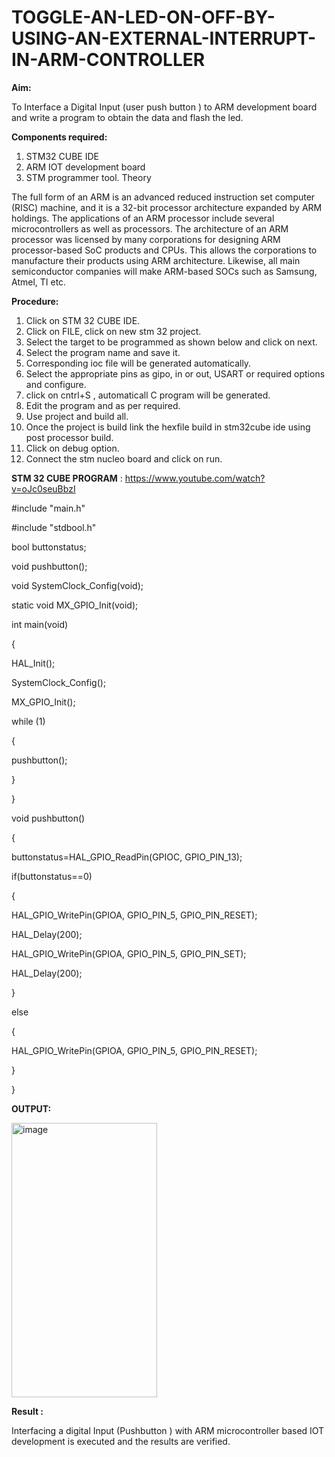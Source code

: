 # TOGGLE-AN-LED-ON-OFF-BY-USING-AN-EXTERNAL-INTERRUPT-IN-ARM-CONTROLLER

**Aim:**

To Interface a Digital Input (user push button ) to ARM development board and write a program to obtain the data and flash the led.

**Components required:** 

1.	STM32 CUBE IDE
2.	ARM IOT development board
3.	STM programmer tool. Theory

The full form of an ARM is an advanced reduced instruction set computer (RISC) machine, and it is a 32-bit processor architecture expanded by ARM holdings. The applications of an ARM processor include several microcontrollers as well as processors. The architecture of an ARM processor was licensed by many corporations for designing ARM processor-based SoC products and CPUs. This allows the corporations to manufacture their products using ARM architecture. Likewise, all main semiconductor companies will make ARM-based SOCs such as Samsung, Atmel, TI etc.

**Procedure:**

1.	Click on STM 32 CUBE IDE.
2.	Click on FILE, click on new stm 32 project.
3.	Select the target to be programmed as shown below and click on next.
4.	Select the program name and save it.
5.	Corresponding ioc file will be generated automatically.
6.	Select the appropriate pins as gipo, in or out, USART or required options and configure.
7.	click on cntrl+S , automaticall C program will be generated.
8.	Edit the program and as per required.
9.	Use project and build all.
10.	Once the project is build link the hexfile build in stm32cube ide using post processor build.
11.	Click on debug option.
12.	Connect the stm nucleo board and click on run.

**STM 32 CUBE PROGRAM** : https://www.youtube.com/watch?v=oJc0seuBbzI

#include "main.h" 

#include "stdbool.h"

bool buttonstatus; 


void pushbutton();

void SystemClock_Config(void);

static void MX_GPIO_Init(void); 

int main(void)

{

HAL_Init();

SystemClock_Config(); 

MX_GPIO_Init();

while (1)

{

pushbutton();

}

}

void pushbutton()

{

buttonstatus=HAL_GPIO_ReadPin(GPIOC, GPIO_PIN_13); 

if(buttonstatus==0)

{

HAL_GPIO_WritePin(GPIOA, GPIO_PIN_5, GPIO_PIN_RESET);

HAL_Delay(200);

HAL_GPIO_WritePin(GPIOA, GPIO_PIN_5, GPIO_PIN_SET);

HAL_Delay(200);

}

else

{

HAL_GPIO_WritePin(GPIOA, GPIO_PIN_5, GPIO_PIN_RESET);

}

}

**OUTPUT:**



<img width="233" height="439" alt="image" src="https://github.com/user-attachments/assets/830250e9-d49d-4bfe-ab33-5f1841b95938" />



**Result :**

Interfacing a digital Input (Pushbutton ) with ARM microcontroller based IOT development is executed and the results are verified.

